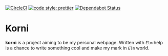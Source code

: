[![CircleCI](https://circleci.com/gh/kornicameister/korni/tree/master.svg?style=svg)](https://circleci.com/gh/kornicameister/korni/tree/master)
[![code style: prettier](https://img.shields.io/badge/code_style-prettier-ff69b4.svg?style=flat-square)](https://github.com/prettier/prettier)
[![Dependabot Status](https://api.dependabot.com/badges/status?host=github&repo=kornicameister/korni)](https://dependabot.com)

# Korni

**korni** is a project aiming to be my personal webpage.
Written with `Elm` help is a chance to write something cool and make my mark in `Elm` world.
